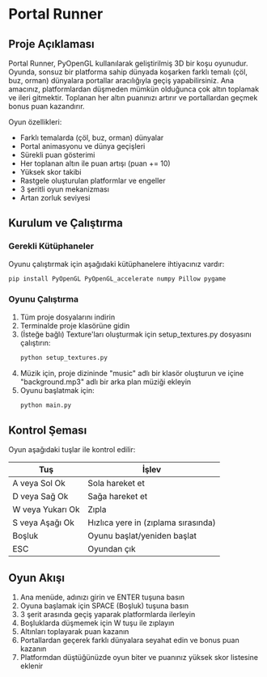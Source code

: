 # Portal Runner

## Proje Açıklaması

Portal Runner, PyOpenGL kullanılarak geliştirilmiş 3D bir koşu oyunudur. Oyunda, sonsuz bir platforma sahip dünyada koşarken farklı temalı (çöl, buz, orman) dünyalara portallar aracılığıyla geçiş yapabilirsiniz. Ana amacınız, platformlardan düşmeden mümkün olduğunca çok altın toplamak ve ileri gitmektir. Toplanan her altın puanınızı artırır ve portallardan geçmek bonus puan kazandırır.

Oyun özellikleri:
- Farklı temalarda (çöl, buz, orman) dünyalar
- Portal animasyonu ve dünya geçişleri
- Sürekli puan gösterimi
- Her toplanan altın ile puan artışı (puan += 10)
- Yüksek skor takibi
- Rastgele oluşturulan platformlar ve engeller
- 3 şeritli oyun mekanizması
- Artan zorluk seviyesi

## Kurulum ve Çalıştırma

### Gerekli Kütüphaneler

Oyunu çalıştırmak için aşağıdaki kütüphanelere ihtiyacınız vardır:

```bash
pip install PyOpenGL PyOpenGL_accelerate numpy Pillow pygame
```

### Oyunu Çalıştırma

1. Tüm proje dosyalarını indirin
2. Terminalde proje klasörüne gidin
3. (İsteğe bağlı) Texture'ları oluşturmak için setup_textures.py dosyasını çalıştırın:
   ```bash
   python setup_textures.py
   ```
4. Müzik için, proje dizininde "music" adlı bir klasör oluşturun ve içine "background.mp3" adlı bir arka plan müziği ekleyin
5. Oyunu başlatmak için:
   ```bash
   python main.py
   ```

## Kontrol Şeması

Oyun aşağıdaki tuşlar ile kontrol edilir:

| Tuş | İşlev |
|-----|-------|
| A veya Sol Ok | Sola hareket et |
| D veya Sağ Ok | Sağa hareket et |
| W veya Yukarı Ok | Zıpla |
| S veya Aşağı Ok | Hızlıca yere in (zıplama sırasında) |
| Boşluk | Oyunu başlat/yeniden başlat |
| ESC | Oyundan çık |

## Oyun Akışı

1. Ana menüde, adınızı girin ve ENTER tuşuna basın
2. Oyuna başlamak için SPACE (Boşluk) tuşuna basın
3. 3 şerit arasında geçiş yaparak platformlarda ilerleyin
4. Boşluklarda düşmemek için W tuşu ile zıplayın
5. Altınları toplayarak puan kazanın
6. Portallardan geçerek farklı dünyalara seyahat edin ve bonus puan kazanın
7. Platformdan düştüğünüzde oyun biter ve puanınız yüksek skor listesine eklenir

